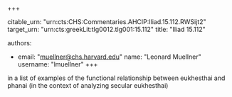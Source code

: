 +++


citable_urn: "urn:cts:CHS:Commentaries.AHCIP:Iliad.15.112.RWSijt2"
target_urn: "urn:cts:greekLit:tlg0012.tlg001:15.112"
title: "Iliad 15.112"

authors:
- email: "muellner@chs.harvard.edu"
  name: "Leonard Muellner"
  username: "lmuellner"
+++

<p>in a list of examples of the functional relationship between eukhesthai and phanai (in the context of analyzing secular eukhesthai)</p>
